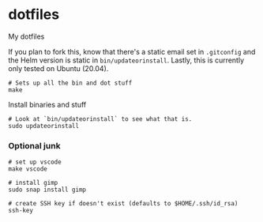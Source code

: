 # dotfiles
My dotfiles

If you plan to fork this, know that there's a static email set in `.gitconfig` and the Helm version is static in `bin/updateorinstall`. Lastly, this is currently only tested on Ubuntu (20.04).

```
# Sets up all the bin and dot stuff
make
```

Install binaries and stuff

```
# Look at `bin/updateorinstall` to see what that is.
sudo updateorinstall
```

### Optional junk

```
# set up vscode
make vscode

# install gimp
sudo snap install gimp

# create SSH key if doesn't exist (defaults to $HOME/.ssh/id_rsa)
ssh-key
```
